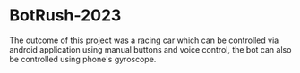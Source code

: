 # BotRush-2023
The outcome of this project was a racing car which can be controlled via android application using manual buttons and voice control, the bot can also be controlled using phone's gyroscope.
